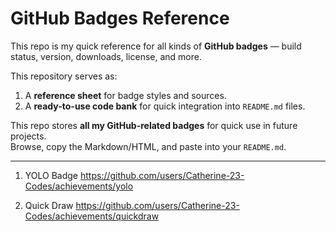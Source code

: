 #  GitHub Badges Reference 

This repo is my quick reference for all kinds of **GitHub badges** — build status, version, downloads, license, and more.

This repository serves as:
1. A **reference sheet** for badge styles and sources.
2. A **ready-to-use code bank** for quick integration into `README.md` files.


This repo stores **all my GitHub-related badges** for quick use in future projects.  
Browse, copy the Markdown/HTML, and paste into your `README.md`.

----------------------------------------------------------------------------------------------------------------------------------------------------------------------------------------------------------------------------

1) YOLO Badge
   https://github.com/users/Catherine-23-Codes/achievements/yolo

2) Quick Draw
https://github.com/users/Catherine-23-Codes/achievements/quickdraw
